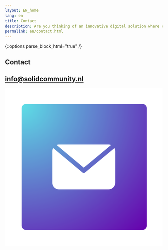 ```yaml
---
layout: EN_home
lang: en
title: Contact
description: Are you thinking of an innovative digital solution where collaboration in data is important? And curious how we can support and develop your project? Contact us via the email address below and we will contact you.
permalink: en/contact.html
---
```


{::options parse_block_html="true" /}
<div class="wrapperprojects" markdown="0">
            <div class="projectblock">
             <div class="project_text contact">
              <h2>
Contact
              </h2>
              <h2>
                <a href="mailto:info@solidcommunity.nl">info@solidcommunity.nl</a>
                </h2>
              </div>
              <div class="project_img">
                <img src="/img/contact.svg" alt="">
            </div>         
        </div>
</div>
